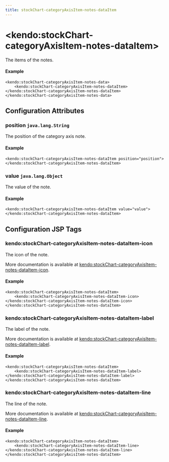 ```yaml
---
title: stockChart-categoryAxisItem-notes-dataItem
---
```


# \<kendo:stockChart-categoryAxisItem-notes-dataItem\>

The items of the notes.

#### Example
    <kendo:stockChart-categoryAxisItem-notes-data>
        <kendo:stockChart-categoryAxisItem-notes-dataItem></kendo:stockChart-categoryAxisItem-notes-dataItem>
    </kendo:stockChart-categoryAxisItem-notes-data>

## Configuration Attributes

### position `java.lang.String`

The position of the category axis note.

#### Example
    <kendo:stockChart-categoryAxisItem-notes-dataItem position="position">
    </kendo:stockChart-categoryAxisItem-notes-dataItem>

### value `java.lang.Object`

The value of the note.

#### Example
    <kendo:stockChart-categoryAxisItem-notes-dataItem value="value">
    </kendo:stockChart-categoryAxisItem-notes-dataItem>


##  Configuration JSP Tags

### kendo:stockChart-categoryAxisItem-notes-dataItem-icon

The icon of the note.

More documentation is available at [kendo:stockChart-categoryAxisItem-notes-dataItem-icon](/kendo-ui/api/wrappers/jsp/stockchart/categoryaxisitem-notes-dataitem-icon).

#### Example

    <kendo:stockChart-categoryAxisItem-notes-dataItem>
        <kendo:stockChart-categoryAxisItem-notes-dataItem-icon></kendo:stockChart-categoryAxisItem-notes-dataItem-icon>
    </kendo:stockChart-categoryAxisItem-notes-dataItem>

### kendo:stockChart-categoryAxisItem-notes-dataItem-label

The label of the note.

More documentation is available at [kendo:stockChart-categoryAxisItem-notes-dataItem-label](/kendo-ui/api/wrappers/jsp/stockchart/categoryaxisitem-notes-dataitem-label).

#### Example

    <kendo:stockChart-categoryAxisItem-notes-dataItem>
        <kendo:stockChart-categoryAxisItem-notes-dataItem-label></kendo:stockChart-categoryAxisItem-notes-dataItem-label>
    </kendo:stockChart-categoryAxisItem-notes-dataItem>

### kendo:stockChart-categoryAxisItem-notes-dataItem-line

The line of the note.

More documentation is available at [kendo:stockChart-categoryAxisItem-notes-dataItem-line](/kendo-ui/api/wrappers/jsp/stockchart/categoryaxisitem-notes-dataitem-line).

#### Example

    <kendo:stockChart-categoryAxisItem-notes-dataItem>
        <kendo:stockChart-categoryAxisItem-notes-dataItem-line></kendo:stockChart-categoryAxisItem-notes-dataItem-line>
    </kendo:stockChart-categoryAxisItem-notes-dataItem>

